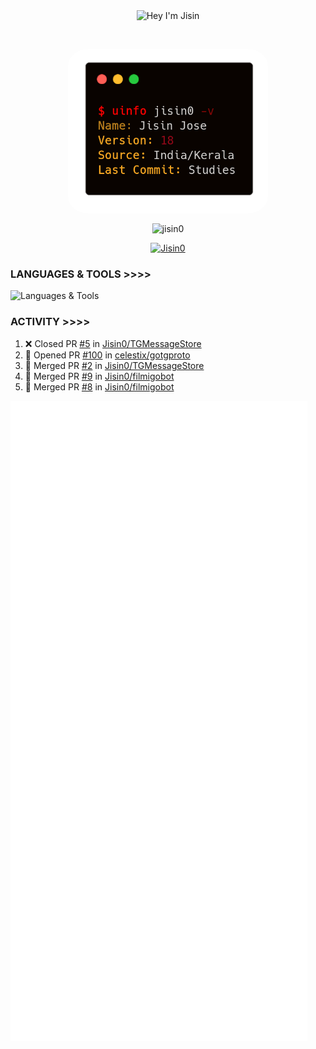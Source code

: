 <p align="center"> <img align="center" src="https://readme-typing-svg.herokuapp.com/?font=Anton%20SC&color=%238A0303&size=20&duration=4000&vCenter=true&width=350&height=40&lines=%F0%9F%91%8B+Hey+I%27m+Jisin;Wanna+Learn+More+About+me%3f" alt="Hey I'm Jisin" /> </p>&nbsp;&nbsp;
<p align="center"> <img align="center" src="./carbon.png" alt="Info Carbon" style="width: 320px; border-radius: 10%;"/> </p>
<p align="center"> <img align="center" src="https://github-readme-stats.vercel.app/api?username=jisin0&show_icons=true&theme=shadow_red" alt="jisin0" /> </p>
<p align="center"> <a href="https://github.com/Jisin0"><img src="https://github-profile-trophy.vercel.app/?username=Jisin0&theme=dark_lover&no-frame=true&column=6&" alt="Jisin0" /></a> </p>


### LANGUAGES & TOOLS >>>>

![Languages & Tools](https://skillicons.dev/icons?i=golang,rust,vscode,docker,git,github,linux,heroku,postgresql,redis,mongodb,java,html,py,cpp,graphql,js,vercel,flutter,ts,next,vim,tailwind,sublime,postman,bash,cloudflare,django,react,flask&perline=10)

### ACTIVITY >>>>
<!--START_SECTION:activity-->
1. ❌ Closed PR [#5](https://github.com/Jisin0/TGMessageStore/pull/5) in [Jisin0/TGMessageStore](https://github.com/Jisin0/TGMessageStore)
2. 💪 Opened PR [#100](https://github.com/celestix/gotgproto/pull/100) in [celestix/gotgproto](https://github.com/celestix/gotgproto)
3. 🎉 Merged PR [#2](https://github.com/Jisin0/TGMessageStore/pull/2) in [Jisin0/TGMessageStore](https://github.com/Jisin0/TGMessageStore)
4. 🎉 Merged PR [#9](https://github.com/Jisin0/filmigobot/pull/9) in [Jisin0/filmigobot](https://github.com/Jisin0/filmigobot)
5. 🎉 Merged PR [#8](https://github.com/Jisin0/filmigobot/pull/8) in [Jisin0/filmigobot](https://github.com/Jisin0/filmigobot)
<!--END_SECTION:activity-->

![Activity](./github-metrics.svg)
